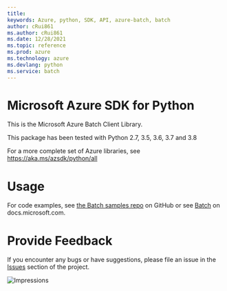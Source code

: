 ```yaml
---
title: 
keywords: Azure, python, SDK, API, azure-batch, batch
author: cRui861
ms.author: cRui861
ms.date: 12/28/2021
ms.topic: reference
ms.prod: azure
ms.technology: azure
ms.devlang: python
ms.service: batch
---
```

# Microsoft Azure SDK for Python

This is the Microsoft Azure Batch Client Library.

This package has been tested with Python 2.7, 3.5, 3.6, 3.7 and 3.8

For a more complete set of Azure libraries, see https://aka.ms/azsdk/python/all

# Usage

For code examples, see [the Batch samples repo](https://github.com/Azure/azure-batch-samples/tree/master/Python)
on GitHub or see [Batch](https://docs.microsoft.com/python/api/overview/azure/batch)
on docs.microsoft.com.


# Provide Feedback

If you encounter any bugs or have suggestions, please file an issue in the
[Issues](https://github.com/Azure/azure-sdk-for-python/issues)
section of the project.


![Impressions](https://azure-sdk-impressions.azurewebsites.net/api/impressions/azure-sdk-for-python%2Fazure-batch%2FREADME.png)

